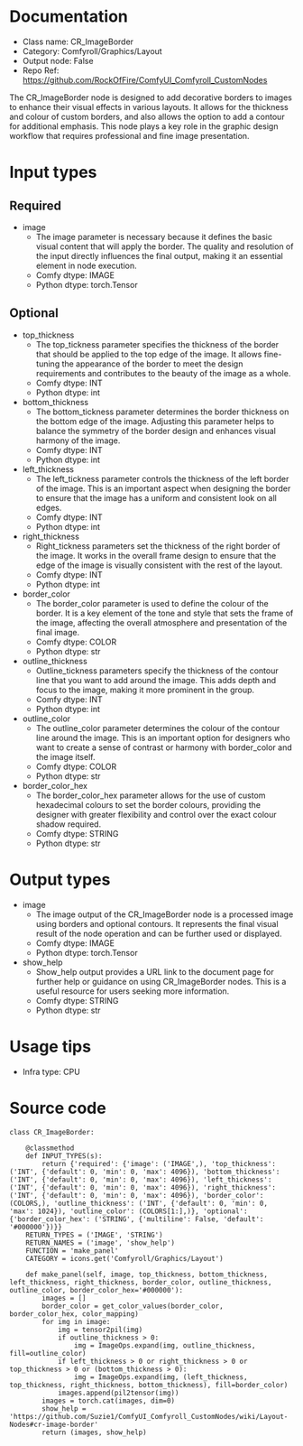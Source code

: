 # Documentation
- Class name: CR_ImageBorder
- Category: Comfyroll/Graphics/Layout
- Output node: False
- Repo Ref: https://github.com/RockOfFire/ComfyUI_Comfyroll_CustomNodes

The CR_ImageBorder node is designed to add decorative borders to images to enhance their visual effects in various layouts. It allows for the thickness and colour of custom borders, and also allows the option to add a contour for additional emphasis. This node plays a key role in the graphic design workflow that requires professional and fine image presentation.

# Input types
## Required
- image
    - The image parameter is necessary because it defines the basic visual content that will apply the border. The quality and resolution of the input directly influences the final output, making it an essential element in node execution.
    - Comfy dtype: IMAGE
    - Python dtype: torch.Tensor
## Optional
- top_thickness
    - The top_tickness parameter specifies the thickness of the border that should be applied to the top edge of the image. It allows fine-tuning the appearance of the border to meet the design requirements and contributes to the beauty of the image as a whole.
    - Comfy dtype: INT
    - Python dtype: int
- bottom_thickness
    - The bottom_tickness parameter determines the border thickness on the bottom edge of the image. Adjusting this parameter helps to balance the symmetry of the border design and enhances visual harmony of the image.
    - Comfy dtype: INT
    - Python dtype: int
- left_thickness
    - The left_tickness parameter controls the thickness of the left border of the image. This is an important aspect when designing the border to ensure that the image has a uniform and consistent look on all edges.
    - Comfy dtype: INT
    - Python dtype: int
- right_thickness
    - Right_tickness parameters set the thickness of the right border of the image. It works in the overall frame design to ensure that the edge of the image is visually consistent with the rest of the layout.
    - Comfy dtype: INT
    - Python dtype: int
- border_color
    - The border_color parameter is used to define the colour of the border. It is a key element of the tone and style that sets the frame of the image, affecting the overall atmosphere and presentation of the final image.
    - Comfy dtype: COLOR
    - Python dtype: str
- outline_thickness
    - Outline_tickness parameters specify the thickness of the contour line that you want to add around the image. This adds depth and focus to the image, making it more prominent in the group.
    - Comfy dtype: INT
    - Python dtype: int
- outline_color
    - The outline_color parameter determines the colour of the contour line around the image. This is an important option for designers who want to create a sense of contrast or harmony with border_color and the image itself.
    - Comfy dtype: COLOR
    - Python dtype: str
- border_color_hex
    - The border_color_hex parameter allows for the use of custom hexadecimal colours to set the border colours, providing the designer with greater flexibility and control over the exact colour shadow required.
    - Comfy dtype: STRING
    - Python dtype: str

# Output types
- image
    - The image output of the CR_ImageBorder node is a processed image using borders and optional contours. It represents the final visual result of the node operation and can be further used or displayed.
    - Comfy dtype: IMAGE
    - Python dtype: torch.Tensor
- show_help
    - Show_help output provides a URL link to the document page for further help or guidance on using CR_ImageBorder nodes. This is a useful resource for users seeking more information.
    - Comfy dtype: STRING
    - Python dtype: str

# Usage tips
- Infra type: CPU

# Source code
```
class CR_ImageBorder:

    @classmethod
    def INPUT_TYPES(s):
        return {'required': {'image': ('IMAGE',), 'top_thickness': ('INT', {'default': 0, 'min': 0, 'max': 4096}), 'bottom_thickness': ('INT', {'default': 0, 'min': 0, 'max': 4096}), 'left_thickness': ('INT', {'default': 0, 'min': 0, 'max': 4096}), 'right_thickness': ('INT', {'default': 0, 'min': 0, 'max': 4096}), 'border_color': (COLORS,), 'outline_thickness': ('INT', {'default': 0, 'min': 0, 'max': 1024}), 'outline_color': (COLORS[1:],)}, 'optional': {'border_color_hex': ('STRING', {'multiline': False, 'default': '#000000'})}}
    RETURN_TYPES = ('IMAGE', 'STRING')
    RETURN_NAMES = ('image', 'show_help')
    FUNCTION = 'make_panel'
    CATEGORY = icons.get('Comfyroll/Graphics/Layout')

    def make_panel(self, image, top_thickness, bottom_thickness, left_thickness, right_thickness, border_color, outline_thickness, outline_color, border_color_hex='#000000'):
        images = []
        border_color = get_color_values(border_color, border_color_hex, color_mapping)
        for img in image:
            img = tensor2pil(img)
            if outline_thickness > 0:
                img = ImageOps.expand(img, outline_thickness, fill=outline_color)
            if left_thickness > 0 or right_thickness > 0 or top_thickness > 0 or (bottom_thickness > 0):
                img = ImageOps.expand(img, (left_thickness, top_thickness, right_thickness, bottom_thickness), fill=border_color)
            images.append(pil2tensor(img))
        images = torch.cat(images, dim=0)
        show_help = 'https://github.com/Suzie1/ComfyUI_Comfyroll_CustomNodes/wiki/Layout-Nodes#cr-image-border'
        return (images, show_help)
```